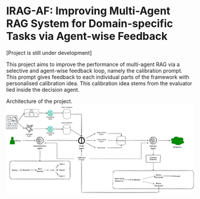 # IRAG-AF: Improving Multi-Agent RAG System for Domain-specific Tasks via Agent-wise Feedback

[Project is still under development]

This project aims to improve the performance of multi-agent RAG via a selective and agent-wise feedback loop, namely the calibration prompt.
This prompt gives feedback to each individual parts of the framework with personalised calibration idea. This calibration idea stems from the evaluator lied inside the decision agent.


Architecture of the project.
![framework](figures/rag_arch_v2.png)

